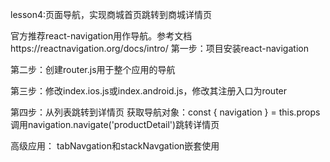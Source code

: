 lesson4:页面导航，实现商城首页跳转到商城详情页

官方推荐react-navigation用作导航。参考文档https://reactnavigation.org/docs/intro/
第一步：项目安装react-navigation

第二步：创建router.js用于整个应用的导航

第三步：修改index.ios.js或index.android.js，修改其注册入口为router

第四步：从列表跳转到详情页
获取导航对象：const { navigation } = this.props
调用navigation.navigate('productDetail')跳转详情页


高级应用：
tabNavgation和stackNavgation嵌套使用
